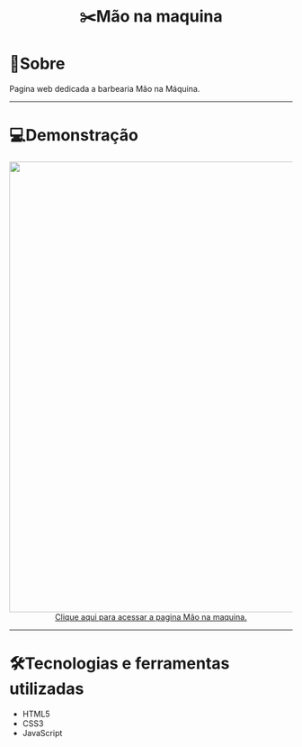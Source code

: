 # <div align="center"> ✂️Mão na maquina </div>

<h1> 📖Sobre </h1>

<p> Pagina web dedicada a barbearia Mão na Máquina. </p> 

<hr>

<h1> 💻Demonstração </h1>

<div align="center"><img src="https://github.com/kaiki-oliveira/Portfolio/assets/103068974/049bb096-def2-4ee6-90b8-15a9e14fa49b.png" width="800px"> </div>

<div align="center"> <a href="[https://kaiki-oliveira.github.io/Portfolio/](https://www.figma.com/proto/Y1TbSg9iILtKCUevuCXQ5t/M%C3%A3o-na-maquina?type=design&node-id=1-2&t=39yHw3LyvsBU3Pfd-0&scaling=scale-down-width&page-id=0%3A1)">Clique aqui para acessar a pagina Mão na maquina.</a></div>

<hr>

<h1> 🛠Tecnologias e ferramentas utilizadas </h1>

<ul>
  <li> HTML5 </li>
  <li> CSS3 </li>
  <li> JavaScript </li>
</ul>

